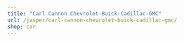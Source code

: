 ```yaml
---
title: "Carl Cannon Chevrolet-Buick-Cadillac-GMC"
url: /jasper/carl-cannon-chevrolet-buick-cadillac-gmc/
shop: car
---
```

